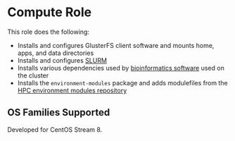 # Compute Role
This role does the following:

- Installs and configures GlusterFS client software and mounts home, apps, and data directories
- Installs and configures [SLURM](https://slurm.schedmd.com)
- Installs various dependencies used by [bioinformatics software](https://hpc.ilri.cgiar.org/list-of-software) used on the cluster
- Installs the `environment-modules` package and adds modulefiles from the [HPC environment modules repository](https://github.com/ilri/hpc-environment-modules)

## OS Families Supported
Developed for CentOS Stream 8.
